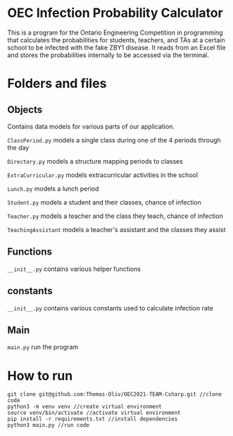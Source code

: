 # OEC Infection Probability Calculator

This is a program for the Ontario Engineering Competition in programming that calculates the probabilities for students, teachers, and TAs at a certain school to be infected with the fake ZBY1 disease. It reads from an Excel file and stores the probabilities internally to be accessed via the terminal.


# Folders and files


## Objects

Contains data models for various parts of our application.

```ClassPeriod.py```  models a single class during one of the 4 periods through the day


```Directory.py``` models a structure mapping periods to classes


```ExtraCurricular.py``` models extracurricular activities in the school

```Lunch.py``` models a lunch period

```Student.py``` models a student and their classes, chance of infection

```Teacher.py``` models a teacher and the class they teach, chance of infection

```TeachingAssistant``` models a teacher's assistant and the classes they assist

## Functions
```__init__.py``` contains various helper functions

## constants
```__init__.py``` contains various constants used to calculate infection rate

## Main
```main.py``` run the program



# How to run
```
git clone git@github.com:Thomas-Oliv/OEC2021-TEAM-Csharp.git //clone code
python3 -m venv venv //create virtual environment
source venv/bin/activate //activate virtual environment
pip install -r requirements.txt //install dependencies
python3 main.py //run code

```
